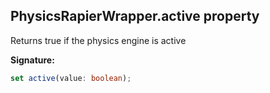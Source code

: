 
## PhysicsRapierWrapper.active property

Returns true if the physics engine is active

**Signature:**

```typescript
set active(value: boolean);
```

